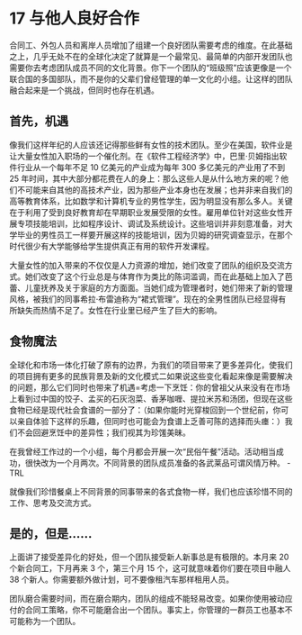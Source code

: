 # 17 与他人良好合作

合同工、外包人员和离岸人员增加了组建一个良好团队需要考虑的维度。在此基础之上，几乎无处不在的全球化决定了就算是一个最常见、最简单的内部开发团队也需要你去考虑团队成员不同的文化背景。你下一个团队的“班级照”应该更像是一个联合国的多国部队，而不是你的父辈们曾经管理的单一文化的小组。让这样的团队融合起来是一个挑战，但同时也存在机遇。

## 首先，机遇

像我们这样年纪的人应该还记得那些鲜有女性的技术团队。至少在美国，软件业是让大量女性加入职场的一个催化剂。在《软件工程经济学》中，巴里·贝姆指出软件行业从一个每年不足 10 亿美元的产业成为每年 300 多亿美元的产业用了不到 25 年时间，其中大部分都花费在人的身上：那么这些人是从什么地方来的呢？他们不可能来自其他的高技术产业，因为那些产业本身也在发展；也并非来自我们的高等教育体系，比如数学和计算机专业的男性学生，因为明显没有那么多人。关键在于利用了受到良好教育却在早期职业发展受限的女性。雇用单位针对这些女性开展专项技能培训，比如程序设计、调试及系统设计。这些培训并非刻意准备，对大学毕业的男性员工一样要开展这样的技能培训，因为贝姆的研究调查显示，在那个时代很少有大学能够给学生提供真正有用的软件开发课程。

大量女性的加入带来的不仅仅是人力资源的增加，她们改变了团队的组织及交流方式。她们改变了这个行业总是与体育作为类比的陈词滥调，而在此基础上加入了芭蕾、儿童抚养及关于家庭的方方面面。当她们成为管理者时，她们带来了新的管理风格，被我们的同事希拉·布雷迪称为“裙式管理”。现在的全男性团队已经显得有所缺失而热情不足了。女性在行业里已经产生了巨大的影响。

## 食物魔法

全球化和市场一体化打破了原有的边界，为我们的项目带来了更多差异化，使我们的项目拥有更多的民族背景及新的文化模式二如果说这些变化看起来像是需要解决的问题，那么它们同时也带来了机遇=考虑一下烹饪：你的曾祖父从来没有在市场上看到过中国的饺子、孟买的石灰泡菜、香茅咖喱、提拉米苏和汤团，但现在这些食物已经是现代社会食谱的一部分了：（如果你能时光穿梭回到一个世纪前，你可以亲自体验下这样的乐趣，但同时也可能会为食谱上乏善可陈的选择而头瘗：）我们不会回避烹饪中的差异性；我们视其为珍馐美昧。

在我曾经工作过的一个小组，每个月都会开展一次“民俗午餐”活动。活动相当成功，很快改为一个月两次。不同背景的团队成员准备的各武莱品可谓风情万种。
-TRL

就像我们珍惜餐桌上不同背景的同事带来的各式食物一样，我们也应该珍惜不同的工作、思考及交流方式。

## 是的，但是……

上面讲了接受差异化的好处，但一个团队接受新人新事总是有极限的。本月来 20 个新合同工，下月再来 3 个，第三个月 15 个，这可就意味着你们要在项目中融人 38 个新人。你需要额外做计划，可不要像租汽车那样租用人员。

团队磨合需要时间，而在磨合期内，团队的组成不能轻易改变。如果你使用被动应付的合同工策略，你不可能磨合出一个团队。事实上，你管理的一群员工也基本不可能称为一个团队。
